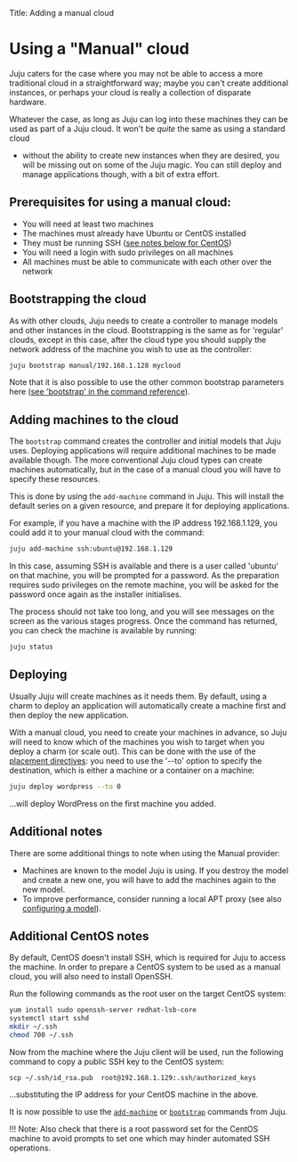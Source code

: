 Title: Adding a manual cloud

# Using a "Manual" cloud

Juju caters for the
case where you may not be able to access a more traditional cloud in a
straightforward way; maybe you can't create additional instances, or perhaps
your cloud is really a collection of disparate hardware.

Whatever the case, as long as Juju can log into these machines they can be used
as part of a Juju cloud. It won't be _quite_ the same as using a standard cloud
- without the ability to create new instances when they are desired, you will
be missing out on some of the Juju magic. You can still deploy and manage
applications though, with a bit of extra effort.

## Prerequisites for using a manual cloud:

  - You will need at least two machines
  - The machines must already have Ubuntu or CentOS installed
  - They must be running SSH ([see notes below for CentOS](#additional-centos-notes))
  - You will need a login with sudo privileges on all machines
  - All machines must be able to communicate with each other over the network

## Bootstrapping the cloud

As with other clouds, Juju needs to create a controller to manage models and
other instances in the cloud. Bootstrapping is the same as for 'regular'
clouds, except in this case, after the cloud type you should supply the network
address of the machine you wish to use as the controller:

```bash
juju bootstrap manual/192.168.1.128 mycloud
```

Note that it is also possible to use the other common bootstrap parameters here
([see 'bootstrap' in the command reference][commands]).

## Adding machines to the cloud

The `bootstrap` command creates the controller and initial models that Juju
uses. Deploying applications will require additional machines to be made
available though. The more conventional Juju cloud types can create machines
automatically, but in the case of a manual cloud you will have to specify these
resources.

This is done by using the `add-machine` command in Juju. This will install the
default series on a given resource, and prepare it for
deploying applications.

For example, if you have a machine with the IP address 192.168.1.129, you could
add it to your manual cloud with the command:

```bash
juju add-machine ssh:ubuntu@192.168.1.129
```

In this case, assuming SSH is available and there is a user called 'ubuntu' on
that machine, you will be prompted for a password. As the preparation requires
sudo privileges on the remote machine, you will be asked for the password once
again as the installer initialises.

The process should not take too long, and you will see messages on the screen as
the various stages progress. Once the command has returned, you can check
the machine is available by running:

```bash
juju status
```

## Deploying

Usually Juju will create machines as it needs them. By default, using a charm
to deploy an application will automatically create a machine first and then
deploy the new application.

With a manual cloud, you need to create your machines in advance, so Juju will
need to know which of the machines you wish to target when you deploy a charm
(or scale out). This can be done with the use of the
[placement directives][placement]: you need to use the
'--to' option to specify the destination, which is either a machine or a
container on a machine:

```bash
juju deploy wordpress --to 0
```
...will deploy WordPress on the first machine you added.

## Additional notes

There are some additional things to note when using the Manual provider:

 - Machines are known to the model Juju is using. If you destroy the model and
   create a new one, you will have to add the machines again to the new model.
 - To improve performance, consider running a local APT proxy (see also
   [configuring a model][models-config]).

## Additional CentOS notes

By default, CentOS doesn't install SSH, which is required for Juju to access 
the machine. In order to prepare a CentOS system to be used as a manual cloud,
you will also need to install OpenSSH. 

Run the following commands as the root user on the target CentOS system:

```bash
yum install sudo openssh-server redhat-lsb-core
systemctl start sshd
mkdir ~/.ssh
chmod 700 ~/.ssh
```

Now from the machine where the Juju client will be used, run the following 
command to copy a public SSH key to the CentOS system:


```
scp ~/.ssh/id_rsa.pub  root@192.168.1.129:.ssh/authorized_keys
```
...substituting the IP address for your CentOS machine in the above.

It is now possible to use the [`add-machine`](#adding-machines-to-the-cloud)
or [`bootstrap`](#bootstrapping-the-cloud) commands from Juju.

!!! Note: Also check that there is a root password set for the CentOS machine 
to avoid prompts to set one which may hinder automated SSH operations.

[models-config]: ./models-config.html
[placement]: ./charms-deploying.html#deploying-to-specific-machines-and-containers
[commands]: ./commands.html
